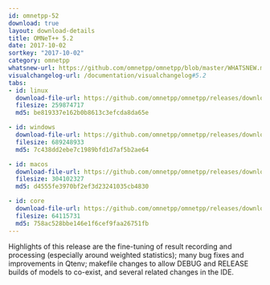 ```yaml
---
id: omnetpp-52
download: true
layout: download-details
title: OMNeT++ 5.2
date: 2017-10-02
sortkey: "2017-10-02"
category: omnetpp
whatsnew-url: https://github.com/omnetpp/omnetpp/blob/master/WHATSNEW.md#omnet-52-september-2017
visualchangelog-url: /documentation/visualchangelog#5.2
tabs:
- id: linux
  download-file-url: https://github.com/omnetpp/omnetpp/releases/download/omnetpp-5.2/omnetpp-5.2-src-linux.tgz
  filesize: 259874717
  md5: be819337e162b0b8613c3efcda8da65e

- id: windows
  download-file-url: https://github.com/omnetpp/omnetpp/releases/download/omnetpp-5.2/omnetpp-5.2-src-windows.zip
  filesize: 689248933
  md5: 7c438dd2ebe7c1989bfd1d7af5b2ae64

- id: macos
  download-file-url: https://github.com/omnetpp/omnetpp/releases/download/omnetpp-5.2/omnetpp-5.2-src-macosx.tgz
  filesize: 304102327
  md5: d4555fe3970bf2ef3d23241035cb4830

- id: core
  download-file-url: https://github.com/omnetpp/omnetpp/releases/download/omnetpp-5.2/omnetpp-5.2-src-core.tgz
  filesize: 64115731
  md5: 758ac528bbe146e1f6cef9faa26751fb
---
```


Highlights of this release are the fine-tuning of result recording and
processing (especially around weighted statistics); many bug fixes and
improvements in Qtenv; makefile changes to allow DEBUG and RELEASE builds of
models to co-exist, and several related changes in the IDE.
